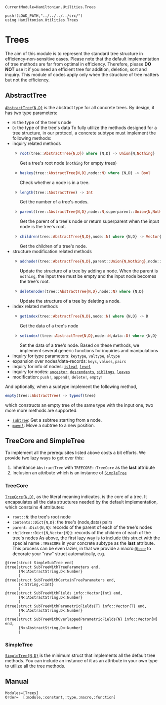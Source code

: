 ```@meta
CurrentModule=Hamiltonian.Utilities.Trees
```

```@setup trees
push!(LOAD_PATH,"../../../../src/")
using Hamiltonian.Utilities.Trees
```

# Trees

The aim of this module is to represent the standard tree structure in efficiency-non-sensitive cases. Please note that the default implementation of tree methods are far from optimal in efficiency. Therefore, please **DO NOT** use it if you need an efficient tree for addition, deletion, sort and inquiry. This module of codes apply only when the structure of tree matters but not the efficiency.

## AbstractTree

[`AbstractTree{N,D}`](@ref) is the abstract type for all concrete trees. By design, it has two type parameters:
* `N`: the type of the tree's node
* `D`: the type of the tree's data
To fully utilize the methods designed for a tree structure, in our protocol, a concrete subtype must implement the following methods:
* inquiry related methods
  - ```julia
    root(tree::AbstractTree{N,D}) where {N,D} -> Union{N,Nothing}
    ```
    Get a tree's root node (`nothing` for empty trees)
  - ```julia
    haskey(tree::AbstractTree{N,D},node::N) where {N,D} -> Bool
    ```
    Check whether a node is in a tree.
  - ```julia
    length(tree::AbstractTree) -> Int
    ```
    Get the number of a tree's nodes.
  - ```julia
    parent(tree::AbstractTree{N,D},node::N,superparent::Union{N,Nothing}=nothing) where {N,D} -> Union{N,Nothing}
    ```
    Get the parent of a tree's node or return superparent when the input node is the tree's root.
  - ```julia
    children(tree::AbstractTree{N,D},node::N) where {N,D} -> Vector{N}
    ```
    Get the children of a tree's node.
* structure modification related methods
  - ```julia
    addnode!(tree::AbstractTree{N,D},parent::Union{N,Nothing},node::N) where {N,D}
    ```
    Update the structure of a tree by adding a node. When the parent is `nothing`, the input tree must be empty and the input node becomes the tree's root.
  - ```julia
    deletenode!(tree::AbstractTree{N,D},node::N) where {N,D}
    ```
    Update the structure of a tree by deleting a node.
* index related methods
  - ```julia
    getindex(tree::AbstractTree{N,D},node::N) where {N,D} -> D
    ```
    Get the data of a tree's node
  - ```julia
    setindex!(tree::AbstractTree{N,D},node::N,data::D) where {N,D}
    ```
    Set the data of a tree's node.
Based on these methods, we implement several generic functions for inquiries and manipulations
* inquiry for type parameters: `keytype`, `valtype`, `eltype`
* expansion over nodes/data-records: `keys`, `values`, `pairs`
* inquiry for info of nodes: [`isleaf`](@ref), [`level`](@ref)
* inquiry for nodes: [`ancestor`](@ref), [`descendants`](@ref), [`siblings`](@ref), [`leaves`](@ref)
* modification: `push!`, `append!`, `delete!`, `empty!`

And optionally, when a subtype implement the following method,
```julia
empty(tree::AbstractTree) -> typeof(tree)
```
which constructs an empty tree of the same type with the input one, two more more methods are supported:
* [`subtree`](@ref): Get a subtree starting from a node.
* [`move!`](@ref): Move a subtree to a new position.

## TreeCore and SimpleTree

To implement all the prerequisites listed above costs a bit efforts. We provide two lazy ways to get over this:
1. Inheritance `AbstractTree` with `TREECORE::TreeCore` as the **last** attribute
2. Inclusion an attribute which is an instance of [`SimpleTree`](@ref)

### TreeCore

[`TreeCore{N,D}`](@ref), as the literal meaning indicates, is the core of a tree. It encapsulates all the data structures needed by the default implementation, which constains **4** attributes:
* `root::N`: the tree's root node
* `contents::Dict{N,D}`: the tree's (node,data) pairs
* `parent::Dict{N,N}`: records of the parent of each of the tree's nodes
* `children::Dict{N,Vector{N}}`: records of the children of each of the tree's nodes
As above, the first lazy way is to include this struct with the special name `:TREECORE` in your concrete subtype as the **last** attribute. This process can be even lazier, in that we provide a macro [`@tree`](@ref) to decorate your "raw" struct automatically, e.g.
```@repl trees
@tree(struct SimpleSubTree end)
@tree(struct SubTreeWithTreeParameters end,
      {N<:AbstractString,D<:Number}
      )
@tree(struct SubTreeWithCertainTreeParameters end,
      {<:String,<:Int}
      )
@tree(struct SubTreeWithFields info::Vector{Int} end,
      {N<:AbstractString,D<:Number}
      )
@tree(struct SubTreeWithParametricFields{T} info::Vector{T} end,
      {N<:AbstractString,D<:Number}
      )
@tree(struct SubTreeWithOverlappedParametricFields{N} info::Vector{N} end,
      {N<:AbstractString,D<:Number}
      )
```

### SimpleTree

[`SimpleTree{N,D}`](@ref) is the minimum struct that implements all the default tree methods. You can include an instance of it as an attribute in your own type to utilize all the tree methods.

## Manual

```@autodocs
Modules=[Trees]
Order=  [:module,:constant,:type,:macro,:function]
```
